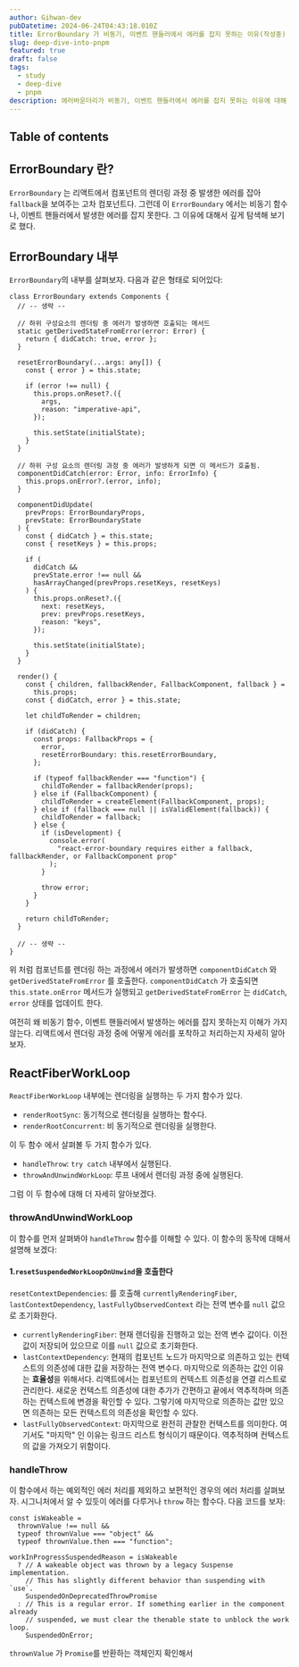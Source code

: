 ```yaml
---
author: Gihwan-dev
pubDatetime: 2024-06-24T04:43:18.010Z
title: ErrorBoundary 가 비동기, 이벤트 핸들러에서 에러를 잡지 못하는 이유(작성중)
slug: deep-dive-into-pnpm
featured: true
draft: false
tags:
  - study
  - deep-dive
  - pnpm
description: 에러바운더리가 비동기, 이벤트 핸들러에서 에러를 잡지 못하는 이유에 대해 deep dive 해보았습니다.
---
```


## Table of contents

## ErrorBoundary 란?

`ErrorBoundary` 는 리액트에서 컴포넌트의 렌더링 과정 중 발생한 에러를 잡아 `fallback`을 보여주는 고차 컴포넌트다. 그런데 이 `ErrorBoundary` 에서는 비동기 함수나, 이벤트 핸들러에서 발생한 에러를 잡지 못한다. 그 이유에 대해서 깊게 탐색해 보기로 했다.

## ErrorBoundary 내부

`ErrorBoundary`의 내부를 살펴보자. 다음과 같은 형태로 되어있다:

```tsx
class ErrorBoundary extends Components {
  // -- 생략 --

  // 하위 구성요소의 렌더링 중 에러가 발생하면 호출되는 메서드
  static getDerivedStateFromError(error: Error) {
    return { didCatch: true, error };
  }

  resetErrorBoundary(...args: any[]) {
    const { error } = this.state;

    if (error !== null) {
      this.props.onReset?.({
        args,
        reason: "imperative-api",
      });

      this.setState(initialState);
    }
  }

  // 하위 구성 요소의 렌더링 과정 중 에러가 발생하게 되면 이 메서드가 호출됨.
  componentDidCatch(error: Error, info: ErrorInfo) {
    this.props.onError?.(error, info);
  }

  componentDidUpdate(
    prevProps: ErrorBoundaryProps,
    prevState: ErrorBoundaryState
  ) {
    const { didCatch } = this.state;
    const { resetKeys } = this.props;

    if (
      didCatch &&
      prevState.error !== null &&
      hasArrayChanged(prevProps.resetKeys, resetKeys)
    ) {
      this.props.onReset?.({
        next: resetKeys,
        prev: prevProps.resetKeys,
        reason: "keys",
      });

      this.setState(initialState);
    }
  }

  render() {
    const { children, fallbackRender, FallbackComponent, fallback } =
      this.props;
    const { didCatch, error } = this.state;

    let childToRender = children;

    if (didCatch) {
      const props: FallbackProps = {
        error,
        resetErrorBoundary: this.resetErrorBoundary,
      };

      if (typeof fallbackRender === "function") {
        childToRender = fallbackRender(props);
      } else if (FallbackComponent) {
        childToRender = createElement(FallbackComponent, props);
      } else if (fallback === null || isValidElement(fallback)) {
        childToRender = fallback;
      } else {
        if (isDevelopment) {
          console.error(
            "react-error-boundary requires either a fallback, fallbackRender, or FallbackComponent prop"
          );
        }

        throw error;
      }
    }

    return childToRender;
  }

  // -- 생략 --
}
```

위 처럼 컴포넌트를 렌더링 하는 과정에서 에러가 발생하면 `componentDidCatch` 와 `getDerivedStateFromError` 를 호출한다. `componentDidCatch` 가 호출되면 `this.state.onError` 메서드가 실행되고 `getDerivedStateFromError` 는 `didCatch`, `error` 상태를 업데이트 한다.

여전히 왜 비동기 함수, 이벤트 핸들러에서 발생하는 에러를 잡지 못하는지 이해가 가지 않는다. 리액트에서 렌더링 과정 중에 어떻게 에러를 포착하고 처리하는지 자세히 알아보자.

## ReactFiberWorkLoop

`ReactFiberWorkLoop` 내부에는 렌더링을 실행하는 두 가지 함수가 있다.

- `renderRootSync`: 동기적으로 렌더링을 실행하는 함수다.
- `renderRootConcurrent`: 비 동기적으로 렌더링을 실행한다.

이 두 함수 에서 살펴볼 두 가지 함수가 있다.

- `handleThrow`: `try catch` 내부에서 실행된다.
- `throwAndUnwindWorkLoop`: 루프 내에서 렌더링 과정 중에 실행된다.

그럼 이 두 함수에 대해 더 자세히 알아보겠다.

### throwAndUnwindWorkLoop

이 함수를 먼저 살펴봐야 `handleThrow` 함수를 이해할 수 있다. 이 함수의 동작에 대해서 설명해 보겠다:

#### 1.`resetSuspendedWorkLoopOnUnwind`을 호출한다

`resetContextDependencies`: 를 호출해 `currentlyRenderingFiber`, `lastContextDependency`, `lastFullyObservedContext` 라는 전역 변수를 `null` 값으로 초기화한다.

- `currentlyRenderingFiber`: 현재 렌더링을 진행하고 있는 전역 변수 값이다. 이전 값이 저장되어 있으므로 이를 `null` 값으로 초기화한다.
- `lastContextDependency`: 현재의 컴포넌트 노드가 마지막으로 의존하고 있는 컨텍스트의 의존성에 대한 값을 저장하는 전역 변수다. 마지막으로 의존하는 값인 이유는 **효율성**을 위해서다. 리액트에서는 컴포넌트의 컨텍스트 의존성을 연결 리스트로 관리한다. 새로운 컨텍스트 의존성에 대한 추가가 간편하고 끝에서 역추적하며 의존하는 컨텍스트에 변경을 확인할 수 있다. 그렇기에 마지막으로 의존하는 값만 있으면 의존하는 모든 컨텍스트의 의존성을 확인할 수 있다.
- `lastFullyObservedContext`: 마지막으로 완전히 관찰한 컨텍스트를 의미한다.
  여기서도 "마지막" 인 이유는 링크드 리스트 형식이기 때문이다. 역추적하며 컨텍스트의 값을 가져오기 위함이다.

### handleThrow

이 함수에서 하는 예외적인 에러 처리를 제외하고 보편적인 경우의 에러 처리를 살펴보자. 시그니처에서 알 수 있듯이 에러를 다루거나 `throw` 하는 함수다. 다음 코드를 보자:

```tsx
const isWakeable =
  thrownValue !== null &&
  typeof thrownValue === "object" &&
  typeof thrownValue.then === "function";

workInProgressSuspendedReason = isWakeable
  ? // A wakeable object was thrown by a legacy Suspense implementation.
    // This has slightly different behavior than suspending with `use`.
    SuspendedOnDeprecatedThrowPromise
  : // This is a regular error. If something earlier in the component already
    // suspended, we must clear the thenable state to unblock the work loop.
    SuspendedOnError;
```

`thrownValue` 가 `Promise`를 반환하는 객체인지 확인해서
